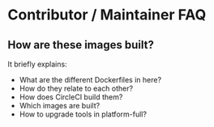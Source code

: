 # Contributor / Maintainer FAQ

## How are these images built?

It briefly explains:

- What are the different Dockerfiles in here?
- How do they relate to each other?
- How does CircleCI build them?
- Which images are built?
- How to upgrade tools in platform-full?
